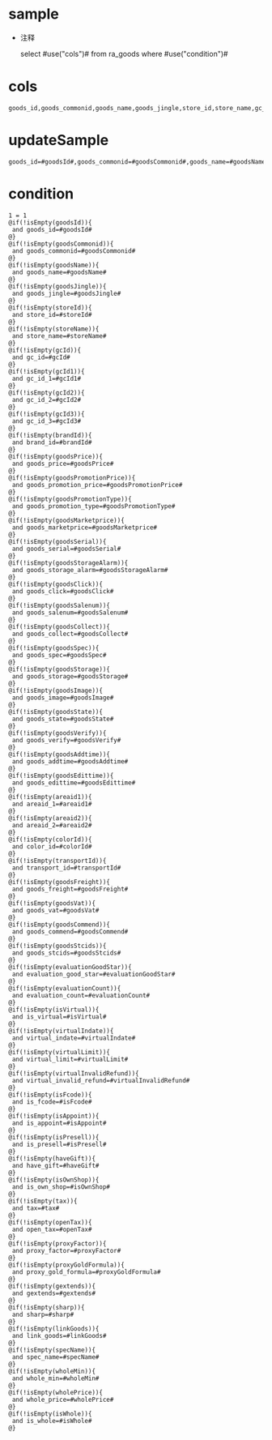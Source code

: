 sample
===
* 注释

	select #use("cols")# from ra_goods  where  #use("condition")#

cols
===
	goods_id,goods_commonid,goods_name,goods_jingle,store_id,store_name,gc_id,gc_id_1,gc_id_2,gc_id_3,brand_id,goods_price,goods_promotion_price,goods_promotion_type,goods_marketprice,goods_serial,goods_storage_alarm,goods_click,goods_salenum,goods_collect,goods_spec,goods_storage,goods_image,goods_state,goods_verify,goods_addtime,goods_edittime,areaid_1,areaid_2,color_id,transport_id,goods_freight,goods_vat,goods_commend,goods_stcids,evaluation_good_star,evaluation_count,is_virtual,virtual_indate,virtual_limit,virtual_invalid_refund,is_fcode,is_appoint,is_presell,have_gift,is_own_shop,tax,open_tax,proxy_factor,proxy_gold_formula,gextends,sharp,link_goods,spec_name,whole_min,whole_price,is_whole

updateSample
===
	
	goods_id=#goodsId#,goods_commonid=#goodsCommonid#,goods_name=#goodsName#,goods_jingle=#goodsJingle#,store_id=#storeId#,store_name=#storeName#,gc_id=#gcId#,gc_id_1=#gcId1#,gc_id_2=#gcId2#,gc_id_3=#gcId3#,brand_id=#brandId#,goods_price=#goodsPrice#,goods_promotion_price=#goodsPromotionPrice#,goods_promotion_type=#goodsPromotionType#,goods_marketprice=#goodsMarketprice#,goods_serial=#goodsSerial#,goods_storage_alarm=#goodsStorageAlarm#,goods_click=#goodsClick#,goods_salenum=#goodsSalenum#,goods_collect=#goodsCollect#,goods_spec=#goodsSpec#,goods_storage=#goodsStorage#,goods_image=#goodsImage#,goods_state=#goodsState#,goods_verify=#goodsVerify#,goods_addtime=#goodsAddtime#,goods_edittime=#goodsEdittime#,areaid_1=#areaid1#,areaid_2=#areaid2#,color_id=#colorId#,transport_id=#transportId#,goods_freight=#goodsFreight#,goods_vat=#goodsVat#,goods_commend=#goodsCommend#,goods_stcids=#goodsStcids#,evaluation_good_star=#evaluationGoodStar#,evaluation_count=#evaluationCount#,is_virtual=#isVirtual#,virtual_indate=#virtualIndate#,virtual_limit=#virtualLimit#,virtual_invalid_refund=#virtualInvalidRefund#,is_fcode=#isFcode#,is_appoint=#isAppoint#,is_presell=#isPresell#,have_gift=#haveGift#,is_own_shop=#isOwnShop#,tax=#tax#,open_tax=#openTax#,proxy_factor=#proxyFactor#,proxy_gold_formula=#proxyGoldFormula#,gextends=#gextends#,sharp=#sharp#,link_goods=#linkGoods#,spec_name=#specName#,whole_min=#wholeMin#,whole_price=#wholePrice#,is_whole=#isWhole#

condition
===

	1 = 1  
	@if(!isEmpty(goodsId)){
	 and goods_id=#goodsId#
	@}
	@if(!isEmpty(goodsCommonid)){
	 and goods_commonid=#goodsCommonid#
	@}
	@if(!isEmpty(goodsName)){
	 and goods_name=#goodsName#
	@}
	@if(!isEmpty(goodsJingle)){
	 and goods_jingle=#goodsJingle#
	@}
	@if(!isEmpty(storeId)){
	 and store_id=#storeId#
	@}
	@if(!isEmpty(storeName)){
	 and store_name=#storeName#
	@}
	@if(!isEmpty(gcId)){
	 and gc_id=#gcId#
	@}
	@if(!isEmpty(gcId1)){
	 and gc_id_1=#gcId1#
	@}
	@if(!isEmpty(gcId2)){
	 and gc_id_2=#gcId2#
	@}
	@if(!isEmpty(gcId3)){
	 and gc_id_3=#gcId3#
	@}
	@if(!isEmpty(brandId)){
	 and brand_id=#brandId#
	@}
	@if(!isEmpty(goodsPrice)){
	 and goods_price=#goodsPrice#
	@}
	@if(!isEmpty(goodsPromotionPrice)){
	 and goods_promotion_price=#goodsPromotionPrice#
	@}
	@if(!isEmpty(goodsPromotionType)){
	 and goods_promotion_type=#goodsPromotionType#
	@}
	@if(!isEmpty(goodsMarketprice)){
	 and goods_marketprice=#goodsMarketprice#
	@}
	@if(!isEmpty(goodsSerial)){
	 and goods_serial=#goodsSerial#
	@}
	@if(!isEmpty(goodsStorageAlarm)){
	 and goods_storage_alarm=#goodsStorageAlarm#
	@}
	@if(!isEmpty(goodsClick)){
	 and goods_click=#goodsClick#
	@}
	@if(!isEmpty(goodsSalenum)){
	 and goods_salenum=#goodsSalenum#
	@}
	@if(!isEmpty(goodsCollect)){
	 and goods_collect=#goodsCollect#
	@}
	@if(!isEmpty(goodsSpec)){
	 and goods_spec=#goodsSpec#
	@}
	@if(!isEmpty(goodsStorage)){
	 and goods_storage=#goodsStorage#
	@}
	@if(!isEmpty(goodsImage)){
	 and goods_image=#goodsImage#
	@}
	@if(!isEmpty(goodsState)){
	 and goods_state=#goodsState#
	@}
	@if(!isEmpty(goodsVerify)){
	 and goods_verify=#goodsVerify#
	@}
	@if(!isEmpty(goodsAddtime)){
	 and goods_addtime=#goodsAddtime#
	@}
	@if(!isEmpty(goodsEdittime)){
	 and goods_edittime=#goodsEdittime#
	@}
	@if(!isEmpty(areaid1)){
	 and areaid_1=#areaid1#
	@}
	@if(!isEmpty(areaid2)){
	 and areaid_2=#areaid2#
	@}
	@if(!isEmpty(colorId)){
	 and color_id=#colorId#
	@}
	@if(!isEmpty(transportId)){
	 and transport_id=#transportId#
	@}
	@if(!isEmpty(goodsFreight)){
	 and goods_freight=#goodsFreight#
	@}
	@if(!isEmpty(goodsVat)){
	 and goods_vat=#goodsVat#
	@}
	@if(!isEmpty(goodsCommend)){
	 and goods_commend=#goodsCommend#
	@}
	@if(!isEmpty(goodsStcids)){
	 and goods_stcids=#goodsStcids#
	@}
	@if(!isEmpty(evaluationGoodStar)){
	 and evaluation_good_star=#evaluationGoodStar#
	@}
	@if(!isEmpty(evaluationCount)){
	 and evaluation_count=#evaluationCount#
	@}
	@if(!isEmpty(isVirtual)){
	 and is_virtual=#isVirtual#
	@}
	@if(!isEmpty(virtualIndate)){
	 and virtual_indate=#virtualIndate#
	@}
	@if(!isEmpty(virtualLimit)){
	 and virtual_limit=#virtualLimit#
	@}
	@if(!isEmpty(virtualInvalidRefund)){
	 and virtual_invalid_refund=#virtualInvalidRefund#
	@}
	@if(!isEmpty(isFcode)){
	 and is_fcode=#isFcode#
	@}
	@if(!isEmpty(isAppoint)){
	 and is_appoint=#isAppoint#
	@}
	@if(!isEmpty(isPresell)){
	 and is_presell=#isPresell#
	@}
	@if(!isEmpty(haveGift)){
	 and have_gift=#haveGift#
	@}
	@if(!isEmpty(isOwnShop)){
	 and is_own_shop=#isOwnShop#
	@}
	@if(!isEmpty(tax)){
	 and tax=#tax#
	@}
	@if(!isEmpty(openTax)){
	 and open_tax=#openTax#
	@}
	@if(!isEmpty(proxyFactor)){
	 and proxy_factor=#proxyFactor#
	@}
	@if(!isEmpty(proxyGoldFormula)){
	 and proxy_gold_formula=#proxyGoldFormula#
	@}
	@if(!isEmpty(gextends)){
	 and gextends=#gextends#
	@}
	@if(!isEmpty(sharp)){
	 and sharp=#sharp#
	@}
	@if(!isEmpty(linkGoods)){
	 and link_goods=#linkGoods#
	@}
	@if(!isEmpty(specName)){
	 and spec_name=#specName#
	@}
	@if(!isEmpty(wholeMin)){
	 and whole_min=#wholeMin#
	@}
	@if(!isEmpty(wholePrice)){
	 and whole_price=#wholePrice#
	@}
	@if(!isEmpty(isWhole)){
	 and is_whole=#isWhole#
	@}
	
	